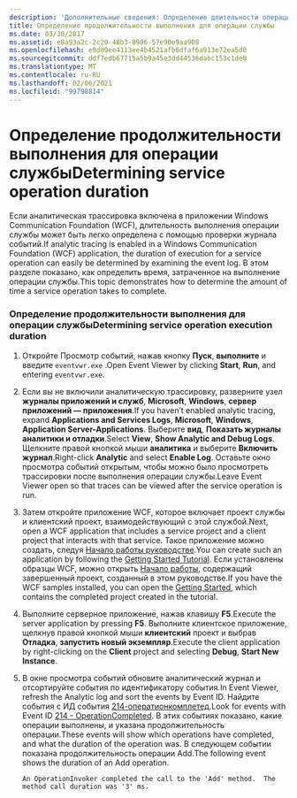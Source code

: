 ```yaml
---
description: 'Дополнительные сведения: Определение длительности операции службы'
title: Определение продолжительности выполнения для операции службы
ms.date: 03/30/2017
ms.assetid: e8a93a2c-2c20-48b3-8986-57e90e9aa908
ms.openlocfilehash: e9dd9ee4113ee4b4521afb6dfaf6a913e72ea5d0
ms.sourcegitcommit: ddf7edb67715a5b9a45e3dd44536dabc153c1de0
ms.translationtype: MT
ms.contentlocale: ru-RU
ms.lasthandoff: 02/06/2021
ms.locfileid: "99798814"
---
```

# <a name="determining-service-operation-duration"></a><span data-ttu-id="f5e57-103">Определение продолжительности выполнения для операции службы</span><span class="sxs-lookup"><span data-stu-id="f5e57-103">Determining service operation duration</span></span>

<span data-ttu-id="f5e57-104">Если аналитическая трассировка включена в приложении Windows Communication Foundation (WCF), длительность выполнения операции службы может быть легко определена с помощью проверки журнала событий.</span><span class="sxs-lookup"><span data-stu-id="f5e57-104">If analytic tracing is enabled in a Windows Communication Foundation (WCF) application, the duration of execution for a service operation can easily be determined by examining the event log.</span></span>  <span data-ttu-id="f5e57-105">В этом разделе показано, как определить время, затраченное на выполнение операции службы.</span><span class="sxs-lookup"><span data-stu-id="f5e57-105">This topic demonstrates how to determine the amount of time a service operation takes to complete.</span></span>  
  
### <a name="determining-service-operation-execution-duration"></a><span data-ttu-id="f5e57-106">Определение продолжительности выполнения для операции службы</span><span class="sxs-lookup"><span data-stu-id="f5e57-106">Determining service operation execution duration</span></span>  
  
1. <span data-ttu-id="f5e57-107">Откройте Просмотр событий, нажав кнопку **Пуск**, **выполните** и введите `eventvwr.exe` .</span><span class="sxs-lookup"><span data-stu-id="f5e57-107">Open Event Viewer by clicking **Start**, **Run**, and entering `eventvwr.exe`.</span></span>  
  
2. <span data-ttu-id="f5e57-108">Если вы не включили аналитическую трассировку, разверните узел **журналы приложений и служб**, **Microsoft**, **Windows**, **сервер приложений — приложения**.</span><span class="sxs-lookup"><span data-stu-id="f5e57-108">If you haven’t enabled analytic tracing, expand **Applications and Services Logs**, **Microsoft**, **Windows**, **Application Server-Applications**.</span></span> <span data-ttu-id="f5e57-109">Выберите **вид**, **Показать журналы аналитики и отладки**.</span><span class="sxs-lookup"><span data-stu-id="f5e57-109">Select **View**, **Show Analytic and Debug Logs**.</span></span> <span data-ttu-id="f5e57-110">Щелкните правой кнопкой мыши **аналитика** и выберите **Включить журнал**.</span><span class="sxs-lookup"><span data-stu-id="f5e57-110">Right-click **Analytic** and select **Enable Log**.</span></span> <span data-ttu-id="f5e57-111">Оставьте окно просмотра событий открытым, чтобы можно было просмотреть трассировки после выполнения операции службы.</span><span class="sxs-lookup"><span data-stu-id="f5e57-111">Leave Event Viewer open so that traces can be viewed after the service operation is run.</span></span>  
  
3. <span data-ttu-id="f5e57-112">Затем откройте приложение WCF, которое включает проект службы и клиентский проект, взаимодействующий с этой службой.</span><span class="sxs-lookup"><span data-stu-id="f5e57-112">Next, open a WCF application that includes a service project and a client project that interacts with that service.</span></span>  <span data-ttu-id="f5e57-113">Такое приложение можно создать, следуя [Начало работы руководстве](../../getting-started-tutorial.md).</span><span class="sxs-lookup"><span data-stu-id="f5e57-113">You can create such an application by following the [Getting Started Tutorial](../../getting-started-tutorial.md).</span></span>  <span data-ttu-id="f5e57-114">Если установлены образцы WCF, можно открыть [Начало работы](../../samples/getting-started-sample.md), содержащий завершенный проект, созданный в этом руководстве.</span><span class="sxs-lookup"><span data-stu-id="f5e57-114">If you have the WCF samples installed, you can open the [Getting Started](../../samples/getting-started-sample.md), which contains the completed project created in the tutorial.</span></span>  
  
4. <span data-ttu-id="f5e57-115">Выполните серверное приложение, нажав клавишу **F5**.</span><span class="sxs-lookup"><span data-stu-id="f5e57-115">Execute the server application by pressing **F5**.</span></span> <span data-ttu-id="f5e57-116">Выполните клиентское приложение, щелкнув правой кнопкой мыши **клиентский** проект и выбрав **Отладка**, **запустить новый экземпляр**.</span><span class="sxs-lookup"><span data-stu-id="f5e57-116">Execute the client application by right-clicking on the **Client** project and selecting **Debug**, **Start New Instance**.</span></span>  
  
5. <span data-ttu-id="f5e57-117">В окне просмотра событий обновите аналитический журнал и отсортируйте события по идентификатору события.</span><span class="sxs-lookup"><span data-stu-id="f5e57-117">In Event Viewer, refresh the Analytic log and sort the events by Event ID.</span></span>  <span data-ttu-id="f5e57-118">Найдите события с ИД события [214-оператионкомплетед](214-operationcompleted.md).</span><span class="sxs-lookup"><span data-stu-id="f5e57-118">Look for events with Event ID [214 - OperationCompleted](214-operationcompleted.md).</span></span>  <span data-ttu-id="f5e57-119">В этих событиях показано, какие операции выполнены, и указана продолжительность операции.</span><span class="sxs-lookup"><span data-stu-id="f5e57-119">These events will show which operations have completed, and what the duration of the operation was.</span></span>  <span data-ttu-id="f5e57-120">В следующем событии показана продолжительность операции Add.</span><span class="sxs-lookup"><span data-stu-id="f5e57-120">The following event shows the duration of an Add operation.</span></span>  
  
    ```output  
    An OperationInvoker completed the call to the 'Add' method.  The method call duration was '3' ms.  
    ```
